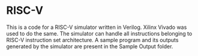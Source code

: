 # RISC-V
 This is a code for a RISC-V simulator written in Verilog. Xilinx Vivado was used to do the same.
 The simulator can handle all instructions belonging to RISC-V instruction set architecture.
 A sample program and its outputs generated by the simulator are present in the Sample Output folder. 
 
